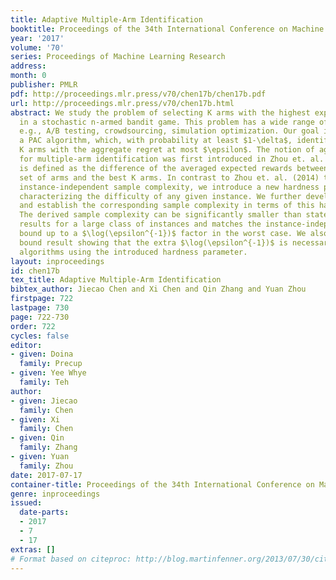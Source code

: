 ```yaml
---
title: Adaptive Multiple-Arm Identification
booktitle: Proceedings of the 34th International Conference on Machine Learning
year: '2017'
volume: '70'
series: Proceedings of Machine Learning Research
address: 
month: 0
publisher: PMLR
pdf: http://proceedings.mlr.press/v70/chen17b/chen17b.pdf
url: http://proceedings.mlr.press/v70/chen17b.html
abstract: We study the problem of selecting K arms with the highest expected rewards
  in a stochastic n-armed bandit game. This problem has a wide range of applications,
  e.g., A/B testing, crowdsourcing, simulation optimization. Our goal is to develop
  a PAC algorithm, which, with probability at least $1-\delta$, identifies a set of
  K arms with the aggregate regret at most $\epsilon$. The notion of aggregate regret
  for multiple-arm identification was first introduced in Zhou et. al. (2014), which
  is defined as the difference of the averaged expected rewards between the selected
  set of arms and the best K arms. In contrast to Zhou et. al. (2014) that only provides
  instance-independent sample complexity, we introduce a new hardness parameter for
  characterizing the difficulty of any given instance. We further develop two algorithms
  and establish the corresponding sample complexity in terms of this hardness parameter.
  The derived sample complexity can be significantly smaller than state-of-the-art
  results for a large class of instances and matches the instance-independent lower
  bound up to a $\log(\epsilon^{-1})$ factor in the worst case. We also prove a lower
  bound result showing that the extra $\log(\epsilon^{-1})$ is necessary for instance-dependent
  algorithms using the introduced hardness parameter.
layout: inproceedings
id: chen17b
tex_title: Adaptive Multiple-Arm Identification
bibtex_author: Jiecao Chen and Xi Chen and Qin Zhang and Yuan Zhou
firstpage: 722
lastpage: 730
page: 722-730
order: 722
cycles: false
editor:
- given: Doina
  family: Precup
- given: Yee Whye
  family: Teh
author:
- given: Jiecao
  family: Chen
- given: Xi
  family: Chen
- given: Qin
  family: Zhang
- given: Yuan
  family: Zhou
date: 2017-07-17
container-title: Proceedings of the 34th International Conference on Machine Learning
genre: inproceedings
issued:
  date-parts:
  - 2017
  - 7
  - 17
extras: []
# Format based on citeproc: http://blog.martinfenner.org/2013/07/30/citeproc-yaml-for-bibliographies/
---
```

